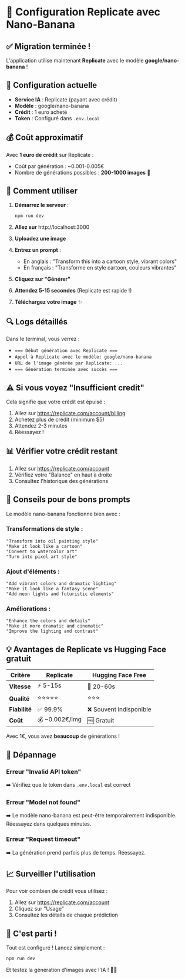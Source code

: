 # 🍌 Configuration Replicate avec Nano-Banana

## ✅ Migration terminée !

L'application utilise maintenant **Replicate** avec le modèle **google/nano-banana** !

## 🎯 Configuration actuelle

- **Service IA** : Replicate (payant avec crédit)
- **Modèle** : google/nano-banana
- **Crédit** : 1 euro acheté
- **Token** : Configuré dans `.env.local`

## 💰 Coût approximatif

Avec **1 euro de crédit** sur Replicate :
- Coût par génération : ~0.001-0.005€
- Nombre de générations possibles : **200-1000 images** 🎉

## 🚀 Comment utiliser

1. **Démarrez le serveur** :
   ```bash
   npm run dev
   ```

2. **Allez sur** http://localhost:3000

3. **Uploadez une image**

4. **Entrez un prompt** :
   - En anglais : "Transform this into a cartoon style, vibrant colors"
   - En français : "Transforme en style cartoon, couleurs vibrantes"

5. **Cliquez sur "Générer"**

6. **Attendez 5-15 secondes** (Replicate est rapide !)

7. **Téléchargez votre image** ✨

## 🔍 Logs détaillés

Dans le terminal, vous verrez :
- `=== Début génération avec Replicate ===`
- `Appel à Replicate avec le modèle: google/nano-banana`
- `URL de l'image générée par Replicate: ...`
- `=== Génération terminée avec succès ===`

## ⚠️ Si vous voyez "Insufficient credit"

Cela signifie que votre crédit est épuisé :
1. Allez sur https://replicate.com/account/billing
2. Achetez plus de crédit (minimum $5)
3. Attendez 2-3 minutes
4. Réessayez !

## 📊 Vérifier votre crédit restant

1. Allez sur https://replicate.com/account
2. Vérifiez votre "Balance" en haut à droite
3. Consultez l'historique des générations

## 🎨 Conseils pour de bons prompts

Le modèle nano-banana fonctionne bien avec :

### Transformations de style :
```
"Transform into oil painting style"
"Make it look like a cartoon"
"Convert to watercolor art"
"Turn into pixel art style"
```

### Ajout d'éléments :
```
"Add vibrant colors and dramatic lighting"
"Make it look like a fantasy scene"
"Add neon lights and futuristic elements"
```

### Améliorations :
```
"Enhance the colors and details"
"Make it more dramatic and cinematic"
"Improve the lighting and contrast"
```

## 💡 Avantages de Replicate vs Hugging Face gratuit

| Critère | Replicate | Hugging Face Free |
|---------|-----------|-------------------|
| **Vitesse** | ⚡ 5-15s | 🐢 20-60s |
| **Qualité** | ⭐⭐⭐⭐⭐ | ⭐⭐⭐ |
| **Fiabilité** | ✅ 99.9% | ❌ Souvent indisponible |
| **Coût** | 💰 ~0.002€/img | 🆓 Gratuit |

Avec 1€, vous avez **beaucoup** de générations !

## 🔧 Dépannage

### Erreur "Invalid API token"
➡️ Vérifiez que le token dans `.env.local` est correct

### Erreur "Model not found"
➡️ Le modèle nano-banana est peut-être temporairement indisponible. Réessayez dans quelques minutes.

### Erreur "Request timeout"
➡️ La génération prend parfois plus de temps. Réessayez.

## 📈 Surveiller l'utilisation

Pour voir combien de crédit vous utilisez :
1. Allez sur https://replicate.com/account
2. Cliquez sur "Usage"
3. Consultez les détails de chaque prédiction

## 🎯 C'est parti !

Tout est configuré ! Lancez simplement :

```bash
npm run dev
```

Et testez la génération d'images avec l'IA ! 🚀🍌

